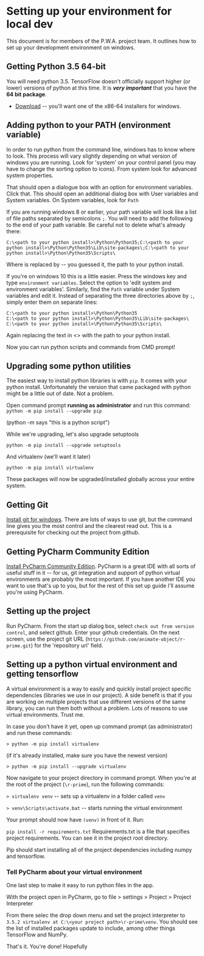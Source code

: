 # Setting up your environment for local dev
This document is for members of the P.W.A. project team. 
It outlines how to set up your development environment on windows.

## Getting Python 3.5 64-bit
You will need python 3.5. TensorFlow doesn't officially support higher (or lower)
versions of python at this time. It is ***very important*** that you have the **64 bit package**.
* [Download](https://www.python.org/downloads/release/python-352/) -- you'll want one of the x86-64 installers for windows.

## Adding python to your PATH (environment variable)
In order to run python from the command line, windows has to know where to look.
This process will vary slightly depending on what version of windows you are running.
Look for 'system' on your control panel (you may have to change the sorting option to icons).
From system look for advanced system properties. 

That should open a dialogue box with an option for environment variables. Click that. This should open an additional dialog box with 
User variables and System variables. On System variables, look for `Path`

If you are running windows 8 or earlier, your path variable will look like a list of file paths 
separated by semicolons `;`. You will need to add the following to the end of your path variable. Be
careful not to delete what's already there:
```
C:\<path to your python install>\Python\Python35;C:\<path to your python install>\Python\Python35\Lib\site-packages\;C:\<path to your python install>\Python\Python35\Scripts\
```

Where <path to your python install> is replaced by -- you guessed it, the path to your python install.

If you're on windows 10 this is a little easier. Press the windows key and type `environment variables`.
Select the option to 'edit system and environment variables'. Similarly, find the `Path` variable under System 
variables and edit it. Instead of separating the three directories above by `;`, simply enter them on separate lines:

```
C:\<path to your python install>\Python\Python35
C:\<path to your python install>\Python\Python35\Lib\site-packages\
C:\<path to your python install>\Python\Python35\Scripts\
```

Again replacing the text in <> with the path to your python install.

Now you can run python scripts and commands from CMD prompt!

## Upgrading some python utilities
The easiest way to install python libraries is with `pip`. It comes with your python install.
Unfortunately the version that came packaged with python might be a little out of date. Not a problem.

Open command prompt **running as administrator** and run this command:
`python -m pip install --upgrade pip`

(python -m says "this is a python script")

While we're upgrading, let's also upgrade setuptools

`python -m pip install --upgrade setuptools`

And virtualenv (we'll want it later)

`python -m pip install virtualenv`

These packages will now be upgraded/installed globally across your entire system.

## Getting Git
[Install git for windows](https://git-scm.com/download/win). There are lots of ways to use git, but the command line gives you the most control
and the clearest read out. This is a prerequisite for checking out the project from github.

## Getting PyCharm Community Edition
[Install PyCharm Community Edition](https://www.jetbrains.com/pycharm/download/#section=windows).
PyCharm is a great IDE with all sorts of useful stuff in it -- for us, git integration and support of
python virtual environments are probably the most important. If you have another IDE you want to use
that's up to you, but for the rest of this set up guide I'll assume you're using PyCharm.

## Setting up the project
Run PyCharm. From the start up dialog box, select `check out from version control`, and select github.
Enter your github credentials. On the next screen, use the project git URL (`https://github.com/animate-object/r-prime.git`)
for the 'repository url' field.

## Setting up a python virtual environment and getting tensorflow
A virtual environment is a way to easily and quickly install project specific dependencies (libraries we use 
in our project). A side benefit is that if you are working on multiple projects that use different versions
of the same library, you can run them both without a problem. Lots of reasons to use virtual environments. Trust me.

In case you don't have it yet, open up command prompt (as administrator) and run these commands:

`> python -m pip install virtualenv`

(if it's already installed, make sure you have the newest version)

`> python -m pip install --upgrade virtualenv`

Now navigate to your project directory in command prompt. When you're at the root of the project (`\r-prime`),
run the following commands:

`> virtualenv venv` -- sets up a virtualenv in a folder called `venv`

`> venv\Scripts\activate.bat` -- starts running the virtual environment

Your prompt should now have `(venv)` in front of it. Run:

`pip install -r requirements.txt` 
Requirements.txt is a file that specifies project requirements. You can see it in the project root directory.

Pip should start installing all of the project dependencies including numpy and tensorflow.

### Tell PyCharm about your virtual environment
One last step to make it easy to run python files in the app.

With the project open in PyCharm, go to file > settings > Project > Project Interpreter

From there selec the drop down menu and set the project interpreter to 
`3.5.2 virtualenv at C:\<your project path>\r-prime\venv`. You should see the list of installed
packages update to include, among other things TensorFlow and NumPy.

That's it. You're done! Hopefully
